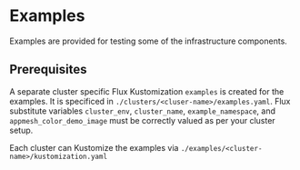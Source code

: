 # Examples
Examples are provided for testing some of the infrastructure components.

## Prerequisites
A separate cluster specific Flux Kustomization `examples` is created for the examples. It is specificed in `./clusters/<cluser-name>/examples.yaml`. Flux substitute variables `cluster_env`, `cluster_name`, `example_namespace`, and `appmesh_color_demo_image` must be correctly valued as per your cluster setup.

Each cluster can Kustomize the examples via `./examples/<cluster-name>/kustomization.yaml`
